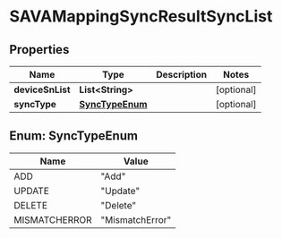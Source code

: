 
# SAVAMappingSyncResultSyncList

## Properties
Name | Type | Description | Notes
------------ | ------------- | ------------- | -------------
**deviceSnList** | **List&lt;String&gt;** |  |  [optional]
**syncType** | [**SyncTypeEnum**](#SyncTypeEnum) |  |  [optional]


<a name="SyncTypeEnum"></a>
## Enum: SyncTypeEnum
Name | Value
---- | -----
ADD | &quot;Add&quot;
UPDATE | &quot;Update&quot;
DELETE | &quot;Delete&quot;
MISMATCHERROR | &quot;MismatchError&quot;



